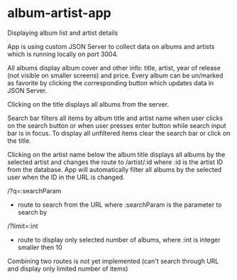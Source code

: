 # album-artist-app
Displaying album list and artist details

App is using custom JSON Server to collect data on albums and artists which is running locally on port 3004.

All albums display album cover and other info: title, artist, year of release (not visible on smaller screens) and price. Every album can be un/marked as favorite by clicking the corresponding button which updates data in JSON Server.

Clicking on the title displays all albums from the server.

Search bar filters all items by album title and artist name when user clicks on the search button or when user presses enter button while search input bar is in focus.
To display all unfiltered items clear the search bar or click on the title.

Clicking on the artist name below the album title displays all albums by the selected artist and changes the route to /artist/:id where :id is the artist ID from the database. App will automatically filter all albums by the selected user when the ID in the URL is changed.

/?q=:searchParam
- route to search from the URL where :searchParam is the parameter to search by

/?limit=:int 
- route to display only selected number of albums, where :int is integer smaller then 10

Combining two routes is not yet implemented (can't search through URL and display only limited number of items)
